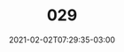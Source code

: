 ---
title: "029"
date: 2021-02-02T07:29:35-03:00
draft: false
autorias: ["Tiago Fernandes Tavares"]
plataformas: ["Processing"]
descricao: "Uma árvore tem dois ramos. Cada ramo é uma árvore. Quantos ramos eu posso contar?
O programa progressivamente cria uma árvore binária com um nó para cada número contado."
autorias_url: ["https://instagram.com/tiagoft", "https://twitter.com/tiagoft", "https://github.com/tiagoft"]
url: "/formas/029"
---